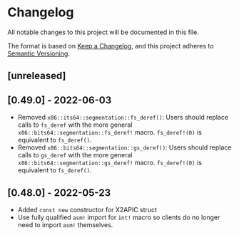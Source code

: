 # Changelog

All notable changes to this project will be documented in this file.

The format is based on [Keep a Changelog](https://keepachangelog.com/en/1.0.0/),
and this project adheres to [Semantic Versioning](https://semver.org/spec/v2.0.0.html).

## [unreleased]

## [0.49.0] - 2022-06-03

- Removed `x86::its64::segmentation::fs_deref()`: Users should replace calls to
  `fs_deref` with the more general `x86::bits64::segmentation::fs_deref!` macro.
  `fs_deref!(0)` is equivalent to `fs_deref()`.
- Removed `x86::bits64::segmentation::gs_deref()`: Users should replace calls to
  `gs_deref` with the more general `x86::bits64::segmentation::gs_deref!` macro.
  `fs_deref!(0)` is equivalent to `fs_deref()`.

## [0.48.0] - 2022-05-23

- Added `const new` constructor for X2APIC struct
- Use fully qualified `asm!` import for `int!` macro so clients do no longer
  need to import `asm!` themselves.
